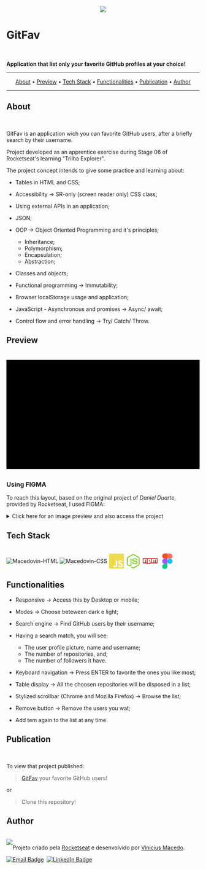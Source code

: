 <p align="center">
  <img src="./assets/Git_fav-ico.ico" width="140px" />
</p>

# GitFav

<br/>

**Application that list only your favorite GitHub profiles at your choice!**

---

<p align="center">
	<a href="#about">About</a> •
  <a href="#preview">Preview</a> •
	<a href="#tech-stack">Tech Stack</a> •
  <a href="#functionalities">Functionalities</a> •
	<a href="#publication">Publication</a> •
	<a href="#author">Author</a> 
</p>

---

## About

<br/>

GitFav is an application wich you can favorite GitHub users, after a briefly search by their username.

Project developed as an apprentice exercise during Stage 06 of Rocketseat's learning "Trilha Explorer".

The project concept intends to give some practice and learning about:

- Tables in HTML and CSS;
- Accessibility -> SR-only (screen reader only) CSS class;
- Using external APIs in an application;
- JSON;
- OOP -> Object Oriented Programming and it's principles;

  - Inheritance;
  - Polymorphism;
  - Encapsulation;
  - Abstraction;

- Classes and objects;
- Functional programming -> Immutability;
- Browser localStorage usage and application;
- JavaScript - Asynchronous and promises -> Async/ await;
- Control flow and error handling -> Try/ Catch/ Throw.

## Preview

<h1 align="center">
    <img src="./README-assets/Git_fav.gif">
</h1>

### Using FIGMA

To reach this layout, based on the original project of _Daniel Duarte_, provided by Rocketseat, I used FIGMA:

 <details>

   <summary>Click here for an image preview and also access the project</summary>
   <br/>
   <a href="https://www.figma.com/file/i0ekwHTbyWPorfjcF5w4xf/%5BDesafios-Explorer%5D-My---GitFav?node-id=0%3A1" target="_blank"><img src="./README-assets/Git-Fav-FIGMA.png" width=450px/></a>

 </details>

## Tech Stack

<div style="display: inline_block"><br>
  <img align="center" alt="Macedovin-HTML" height="40" width="40" src="https://cdn.jsdelivr.net/gh/devicons/devicon/icons/html5/html5-plain-wordmark.svg" />
  <img align="center" alt="Macedovin-CSS" height="40" width="40" src="https://cdn.jsdelivr.net/gh/devicons/devicon/icons/css3/css3-plain-wordmark.svg">
  <img align="center" alt="Macedovin-Js" height="40" width="40" src="https://raw.githubusercontent.com/devicons/devicon/master/icons/javascript/javascript-plain.svg">
  <img align="center" alt="Macedovin-NodeJs" height="40" width="40" src="https://github.com/devicons/devicon/blob/v2.15.1/icons/nodejs/nodejs-plain.svg">
  <img align="center" alt="Macedovin-NPM" height="40" width="40" src="https://github.com/devicons/devicon/blob/v2.15.1/icons/npm/npm-original-wordmark.svg">
  <img align="center" alt="Macedovin-Figma" height="40" width="40" src="https://github.com/devicons/devicon/blob/v2.15.1/icons/figma/figma-original.svg">
</div>

## Functionalities

- Responsive -> Access this by Desktop or mobile;
- Modes -> Choose beteween dark e light;
- Search engine -> Find GitHub users by their username;
- Having a search match, you will see:

  - The user profile picture, name and username;
  - The number of repositories, and;
  - The number of followers it have.

- Keyboard navigation -> Press ENTER to favorite the ones you like most;
- Table display -> All the choosen repositories will be disposed in a list;
- Stylized scrollbar (Chrome and Mozilla Firefox) -> Browse the list;
- Remove button -> Remove the users you wat;
- Add tem again to the list at any time.

## Publication

<br/>

To view that project published:

> [GitFav](https://macedovin.github.io/GitFavorites/) your favorite GitHub users!

or

> Clone this repository!

## Author

<br/>
<img align="left" src="https://avatars.githubusercontent.com/Macedovin?size=100">

Projeto criado pela [Rocketseat](https://github.com/Rocketseat) e desenvolvido por [Vinicius&nbsp;Macedo](https://github.com/Macedovin).

<a href="mailto:macedo.vp@gmail.com" target="_blank"><img src="https://img.shields.io/badge/Email-D14836?style=flat&logo=gmail&logoColor=white" alt="Email Badge" height="25"></a>&nbsp;
<a href="https://www.linkedin.com/in/vinicius-macedop/" target="_blank"><img src="https://img.shields.io/badge/Linkedin-0077B5?style=flat&logo=linkedin&logoColor=white" alt="LinkedIn Badge" height="25"></a>&nbsp;

<br clear="left"/>

